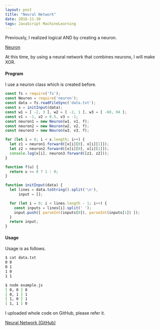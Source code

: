 ```yaml
---
layout: post
title: "Neural Network"
date: 2016-11-30
tags: JavaScript MachineLearning
---
```

Previously, I realized logical AND by creating a neuron.

[Neuron](http://saitoxu.io/blog/2016/11/29/neuron.html)

At this time, by using a neural network that combines neurons,
I will make XOR.

#### **Program**
I use a neuron class which is created before.

```js
const fs = require('fs');
const Neuron = require('neuron');
const data = fs.readFileSync('data.txt');
const x = initInput(data);
const w1 = [ -2, 3 ], w2 = [ -2, 1 ], w3 = [ -60, 94 ];
const v1 = -1, v2 = 0.5, v3 = -1;
const neuron1 = new Neuron(w1, v1, f);
const neuron2 = new Neuron(w2, v2, f);
const neuron3 = new Neuron(w3, v3, f);

for (let i = 0; i < x.length; i++) {
  let z1 = neuron1.forward([x[i][0], x[i][1]]);
  let z2 = neuron2.forward([x[i][0], x[i][1]]);
  console.log(x[i], neuron3.forward([z1, z2]));
}

function f(u) {
  return u >= 0 ? 1 : 0;
}

function initInput(data) {
  let lines = data.toString().split('\n'),
      input = [];

  for (let i = 0; i < lines.length - 1; i++) {
    const inputs = lines[i].split(' ');
    input.push([ parseInt(inputs[0]), parseInt(inputs[1]) ]);
  }
  return input;
}
```

#### **Usage**
Usage is as follows.

```bash
$ cat data.txt
0 0
0 1
1 0
1 1

$ node example.js
[ 0, 0 ] 0
[ 0, 1 ] 1
[ 1, 0 ] 1
[ 1, 1 ] 0
```

I uploaded whole code on GitHub, please refer it.

[Neural Network (GitHub)](https://github.com/saitoxu/ml-kitchen-sink/tree/master/06-neural-network)
